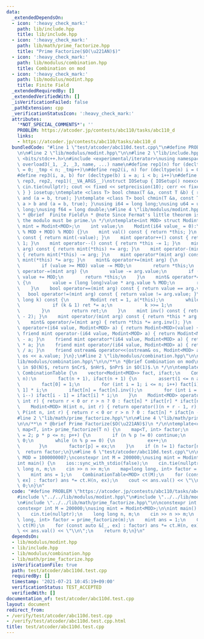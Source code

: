 ```yaml
---
data:
  _extendedDependsOn:
  - icon: ':heavy_check_mark:'
    path: lib/include.hpp
    title: lib/include.hpp
  - icon: ':heavy_check_mark:'
    path: lib/math/prime_factorize.hpp
    title: "Prime Factorize($O(\u221AN)$)"
  - icon: ':heavy_check_mark:'
    path: lib/modulus/combination.hpp
    title: Combination on mod
  - icon: ':heavy_check_mark:'
    path: lib/modulus/modint.hpp
    title: Finite Field
  _extendedRequiredBy: []
  _extendedVerifiedWith: []
  _isVerificationFailed: false
  _pathExtension: cpp
  _verificationStatusIcon: ':heavy_check_mark:'
  attributes:
    '*NOT_SPECIAL_COMMENTS*': ''
    PROBLEM: https://atcoder.jp/contests/abc110/tasks/abc110_d
    links:
    - https://atcoder.jp/contests/abc110/tasks/abc110_d
  bundledCode: "#line 1 \"test/atcoder/abc110d.test.cpp\"\n#define PROBLEM \"https://atcoder.jp/contests/abc110/tasks/abc110_d\"\
    \n\n#line 2 \"lib/modulus/modint.hpp\"\n\n#line 2 \"lib/include.hpp\"\n\n#include\
    \ <bits/stdc++.h>\n#include <experimental/iterator>\nusing namespace std;\n#define\
    \ overload3(_1, _2, _3, name, ...) name\n#define rep1(n) for (decltype(n) _tmp\
    \ = 0; _tmp < n; _tmp++)\n#define rep2(i, n) for (decltype(n) i = 0; i < n; i++)\n\
    #define rep3(i, a, b) for (decltype(b) i = a; i < b; i++)\n#define rep(...) overload3(__VA_ARGS__,\
    \ rep3, rep2, rep1)(__VA_ARGS__)\nstruct IOSetup { IOSetup() noexcept { ios::sync_with_stdio(false);\
    \ cin.tie(nullptr); cout << fixed << setprecision(10); cerr << fixed << setprecision(10);\
    \ } } iosetup;\ntemplate <class T> bool chmax(T &a, const T &b) { return a < b\
    \ and (a = b, true); }\ntemplate <class T> bool chmin(T &a, const T &b) { return\
    \ a > b and (a = b, true); }\nusing i64 = long long;\nusing u64 = unsigned long\
    \ long;\nusing f64 = long double;\n#line 4 \"lib/modulus/modint.hpp\"\n\n/**\n\
    \ * @brief  Finite Field\n * @note Since Fermat's little theorem is used for division,\
    \ the modulo must be prime.\n */\n\ntemplate<int MOD> struct Modint {\n    using\
    \ mint = Modint<MOD>;\n    int value;\n    Modint(i64 value_ = 0):\n        value((value_\
    \ % MOD + MOD) % MOD) {}\n    mint val() const { return *this; }\n    mint operator-()\
    \ const { return mint(-value); }\n    mint operator++() const { return *this +=\
    \ 1; }\n    mint operator--() const { return *this -= 1; }\n    mint operator+(mint\
    \ arg) const { return mint(*this) += arg; }\n    mint operator-(mint arg) const\
    \ { return mint(*this) -= arg; }\n    mint operator*(mint arg) const { return\
    \ mint(*this) *= arg; }\n    mint& operator+=(mint arg) {\n        value += arg.value;\n\
    \        if (value >= MOD) value -= MOD;\n        return *this;\n    }\n    mint&\
    \ operator-=(mint arg) {\n        value -= arg.value;\n        if (value < 0)\
    \ value += MOD;\n        return *this;\n    }\n    mint& operator*=(mint arg)\
    \ {\n        value = (long long)value * arg.value % MOD;\n        return *this;\n\
    \    }\n    bool operator==(mint arg) const { return value == arg.value; }\n \
    \   bool operator!=(mint arg) const { return value != arg.value; }\n    mint pow(long\
    \ long k) const {\n        Modint ret = 1, a(*this);\n        while (k > 0) {\n\
    \            if (k & 1) ret *= a;\n            k >>= 1;\n            a *= a;\n\
    \        }\n        return ret;\n    }\n    mint inv() const { return pow(MOD\
    \ - 2); }\n    mint operator/(mint arg) const { return *this * arg.inv(); }\n\
    \    mint& operator/=(mint arg) { return *this *= arg.inv(); }\n    friend mint\
    \ operator+(i64 value, Modint<MOD> a) { return Modint<MOD>(value) + a; }\n   \
    \ friend mint operator-(i64 value, Modint<MOD> a) { return Modint<MOD>(value)\
    \ - a; }\n    friend mint operator*(i64 value, Modint<MOD> a) { return Modint<MOD>(value)\
    \ * a; }\n    friend mint operator/(i64 value, Modint<MOD> a) { return Modint<MOD>(value)\
    \ / a; }\n    friend ostream& operator<<(ostream& os, Modint<MOD> a) { return\
    \ os << a.value; }\n};\n#line 2 \"lib/modulus/combination.hpp\"\n\n#line 5 \"\
    lib/modulus/combination.hpp\"\n\n/**\n *@brief Combination on mod\n * @note construct\
    \ in $O(N)$, return $nCr$, $nHr$, $nPr$ in $O(1)$.\n */\n\ntemplate<int MOD> struct\
    \ CombinationTable {\n    vector<Modint<MOD>> fact, ifact;\n    CombinationTable<MOD>(int\
    \ n):\n        fact(n + 1), ifact(n + 1) {\n        assert(1 <= n and n < MOD);\n\
    \        fact[0] = 1;\n        for (int i = 1; i <= n; i++) fact[i] = fact[i -\
    \ 1] * i;\n        ifact[n] = fact[n].inv();\n        for (int i = n; i >= 1;\
    \ i--) ifact[i - 1] = ifact[i] * i;\n    }\n    Modint<MOD> operator()(int n,\
    \ int r) { return r < 0 or r > n ? 0 : fact[n] * ifact[r] * ifact[n - r]; }\n\
    \    Modint<MOD> H(int n, int r) { return operator()(n + r - 1, r); }\n    Modint<MOD>\
    \ P(int n, int r) { return r < 0 or r > n ? 0 : fact[n] * ifact[n - r]; }\n};\n\
    #line 2 \"lib/math/prime_factorize.hpp\"\n\n#line 4 \"lib/math/prime_factorize.hpp\"\
    \n\n/**\n * @brief Prime Factorize($O(\u221AN)$)\n */\n\ntemplate<class T = u64>\
    \ map<T, int> prime_factorize(T n) {\n    map<T, int> factor;\n    for (auto p\
    \ = 2; p * p <= n; p++) {\n        if (n % p != 0) continue;\n        int ex =\
    \ 0;\n        while (n % p == 0) {\n            ex++;\n            n /= p;\n \
    \       }\n        factor[p] = ex;\n    }\n    if (n != 1) factor[n] = 1;\n  \
    \  return factor;\n}\n#line 6 \"test/atcoder/abc110d.test.cpp\"\n\nconstexpr int\
    \ MOD = 1000000007;\nconstexpr int M = 200000;\nusing mint = Modint<MOD>;\n\n\
    int main() {\n    ios::sync_with_stdio(false);\n    cin.tie(nullptr);\n    long\
    \ long n, m;\n    cin >> n >> m;\n    map<long long, int> factor = prime_factorize(m);\n\
    \    mint ans = 1;\n    CombinationTable<MOD> ct(M);\n    for (const auto &[_,\
    \ ex] : factor) ans *= ct.H(n, ex);\n    cout << ans.val() << \"\\n\";\n    return\
    \ 0;\n}\n"
  code: "#define PROBLEM \"https://atcoder.jp/contests/abc110/tasks/abc110_d\"\n\n\
    #include \"../../lib/modulus/modint.hpp\"\n#include \"../../lib/modulus/combination.hpp\"\
    \n#include \"../../lib/math/prime_factorize.hpp\"\n\nconstexpr int MOD = 1000000007;\n\
    constexpr int M = 200000;\nusing mint = Modint<MOD>;\n\nint main() {\n    ios::sync_with_stdio(false);\n\
    \    cin.tie(nullptr);\n    long long n, m;\n    cin >> n >> m;\n    map<long\
    \ long, int> factor = prime_factorize(m);\n    mint ans = 1;\n    CombinationTable<MOD>\
    \ ct(M);\n    for (const auto &[_, ex] : factor) ans *= ct.H(n, ex);\n    cout\
    \ << ans.val() << \"\\n\";\n    return 0;\n}\n"
  dependsOn:
  - lib/modulus/modint.hpp
  - lib/include.hpp
  - lib/modulus/combination.hpp
  - lib/math/prime_factorize.hpp
  isVerificationFile: true
  path: test/atcoder/abc110d.test.cpp
  requiredBy: []
  timestamp: '2021-07-21 10:45:19+09:00'
  verificationStatus: TEST_ACCEPTED
  verifiedWith: []
documentation_of: test/atcoder/abc110d.test.cpp
layout: document
redirect_from:
- /verify/test/atcoder/abc110d.test.cpp
- /verify/test/atcoder/abc110d.test.cpp.html
title: test/atcoder/abc110d.test.cpp
---
```


